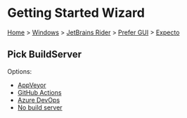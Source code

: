 <!--
GENERATED FILE - DO NOT EDIT
This file was generated by [MarkdownSnippets](https://github.com/SimonCropp/MarkdownSnippets).
Source File: /docs/mdsource/wiz/Windows_Rider_Gui_Expecto.source.md
To change this file edit the source file and then run MarkdownSnippets.
-->

# Getting Started Wizard

[Home](/docs/wiz/readme.md) > [Windows](Windows.md) > [JetBrains Rider](Windows_Rider.md) > [Prefer GUI](Windows_Rider_Gui.md) > [Expecto](Windows_Rider_Gui_Expecto.md)

## Pick BuildServer

Options:
 * [AppVeyor](Windows_Rider_Gui_Expecto_AppVeyor.md)
 * [GitHub Actions](Windows_Rider_Gui_Expecto_GitHubActions.md)
 * [Azure DevOps](Windows_Rider_Gui_Expecto_AzureDevOps.md)
 * [No build server](Windows_Rider_Gui_Expecto_None.md)
